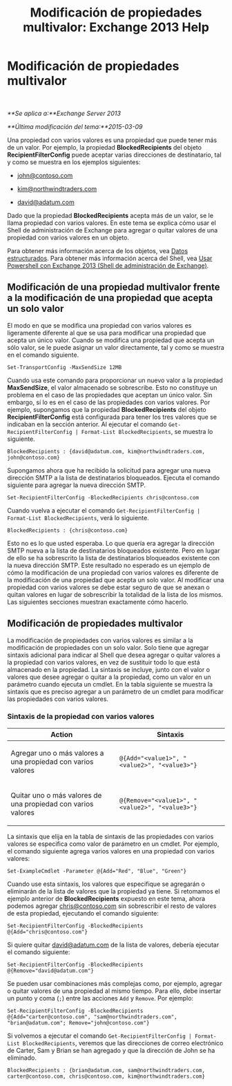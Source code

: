 ﻿---
title: 'Modificación de propiedades multivalor: Exchange 2013 Help'
TOCTitle: Modificación de propiedades multivalor
ms:assetid: dc2c1062-ad79-404b-8da3-5b5798dbb73b
ms:mtpsurl: https://technet.microsoft.com/es-es/library/Bb684908(v=EXCHG.150)
ms:contentKeyID: 49116582
ms.date: 05/22/2018
mtps_version: v=EXCHG.150
ms.translationtype: MT
---

# Modificación de propiedades multivalor

 

_**Se aplica a:**Exchange Server 2013_

_**Última modificación del tema:**2015-03-09_

Una propiedad con varios valores es una propiedad que puede tener más de un valor. Por ejemplo, la propiedad **BlockedRecipients** del objeto **RecipientFilterConfig** puede aceptar varias direcciones de destinatario, tal y como se muestra en los ejemplos siguientes:

  - john@contoso.com

  - kim@northwindtraders.com

  - david@adatum.com

Dado que la propiedad **BlockedRecipients** acepta más de un valor, se le llama propiedad con varios valores. En este tema se explica cómo usar el Shell de administración de Exchange para agregar o quitar valores de una propiedad con varios valores en un objeto.

Para obtener más información acerca de los objetos, vea [Datos estructurados](https://technet.microsoft.com/es-es/library/aa996386\(v=exchg.150\)). Para obtener más información acerca del Shell, vea [Usar Powershell con Exchange 2013 (Shell de administración de Exchange)](https://technet.microsoft.com/es-es/library/bb123778\(v=exchg.150\)).

## Modificación de una propiedad multivalor frente a la modificación de una propiedad que acepta un solo valor

El modo en que se modifica una propiedad con varios valores es ligeramente diferente al que se usa para modificar una propiedad que acepta un único valor. Cuando se modifica una propiedad que acepta un sólo valor, se le puede asignar un valor directamente, tal y como se muestra en el comando siguiente.

    Set-TransportConfig -MaxSendSize 12MB

Cuando usa este comando para proporcionar un nuevo valor a la propiedad **MaxSendSize**, el valor almacenado se sobrescribe. Esto no constituye un problema en el caso de las propiedades que aceptan un único valor. Sin embargo, sí lo es en el caso de las propiedades con varios valores. Por ejemplo, supongamos que la propiedad **BlockedRecipients** del objeto **RecipientFilterConfig** está configurada para tener los tres valores que se indicaban en la sección anterior. Al ejecutar el comando `Get-RecipientFilterConfig | Format-List BlockedRecipients`, se muestra lo siguiente.

    BlockedRecipients : {david@adatum.com, kim@northwindtraders.com, john@contoso.com}

Supongamos ahora que ha recibido la solicitud para agregar una nueva dirección SMTP a la lista de destinatarios bloqueados. Ejecuta el comando siguiente para agregar la nueva dirección SMTP.

    Set-RecipientFilterConfig -BlockedRecipients chris@contoso.com

Cuando vuelva a ejecutar el comando `Get-RecipientFilterConfig | Format-List BlockedRecipients`, verá lo siguiente.

    BlockedRecipients : {chris@contoso.com}

Esto no es lo que usted esperaba. Lo que quería era agregar la dirección SMTP nueva a la lista de destinatarios bloqueados existente. Pero en lugar de ello se ha sobrescrito la lista de destinatarios bloqueados existente con la nueva dirección SMTP. Este resultado no esperado es un ejemplo de cómo la modificación de una propiedad con varios valores es diferente de la modificación de una propiedad que acepta un solo valor. Al modificar una propiedad con varios valores se debe estar seguro de que se anexan o quitan valores en lugar de sobrescribir la totalidad de la lista de los mismos. Las siguientes secciones muestran exactamente cómo hacerlo.

## Modificación de propiedades multivalor

La modificación de propiedades con varios valores es similar a la modificación de propiedades con un solo valor. Solo tiene que agregar sintaxis adicional para indicar al Shell que desea agregar o quitar valores a la propiedad con varios valores, en vez de sustituir todo lo que está almacenado en la propiedad. La sintaxis se incluye, junto con el valor o valores que desee agregar o quitar a la propiedad, como un valor en un parámetro cuando ejecuta un cmdlet. En la tabla siguiente se muestra la sintaxis que es preciso agregar a un parámetro de un cmdlet para modificar las propiedades con varios valores.

### Sintaxis de la propiedad con varios valores

<table>
<colgroup>
<col style="width: 50%" />
<col style="width: 50%" />
</colgroup>
<thead>
<tr class="header">
<th>Action</th>
<th>Sintaxis</th>
</tr>
</thead>
<tbody>
<tr class="odd">
<td><p>Agregar uno o más valores a una propiedad con varios valores</p></td>
<td><pre><code>@{Add=&quot;&lt;value1&gt;&quot;, &quot;&lt;value2&gt;&quot;, &quot;&lt;value3&gt;&quot;}</code></pre></td>
</tr>
<tr class="even">
<td><p>Quitar uno o más valores de una propiedad con varios valores</p></td>
<td><pre><code>@{Remove=&quot;&lt;value1&gt;&quot;, &quot;&lt;value2&gt;&quot;, &quot;&lt;value3&gt;&quot;}</code></pre></td>
</tr>
</tbody>
</table>


La sintaxis que elija en la tabla de sintaxis de las propiedades con varios valores se especifica como valor de parámetro en un cmdlet. Por ejemplo, el comando siguiente agrega varios valores en una propiedad con varios valores:

    Set-ExampleCmdlet -Parameter @{Add="Red", "Blue", "Green"}

Cuando use esta sintaxis, los valores que especifique se agregarán o eliminarán de la lista de valores que la propiedad ya tiene. Si retomamos el ejemplo anterior de **BlockedRecipients** expuesto en este tema, ahora podemos agregar chris@contoso.com sin sobrescribir el resto de valores de esta propiedad, ejecutando el comando siguiente:

    Set-RecipientFilterConfig -BlockedRecipients @{Add="chris@contoso.com"}

Si quiere quitar david@adatum.com de la lista de valores, debería ejecutar el comando siguiente:

    Set-RecipientFilterConfig -BlockedRecipients @{Remove="david@adatum.com"}

Se pueden usar combinaciones más complejas como, por ejemplo, agregar o quitar valores de una propiedad al mismo tiempo. Para ello, debe insertar un punto y coma (`;`) entre las acciones `Add` y `Remove`. Por ejemplo:

    Set-RecipientFilterConfig -BlockedRecipients @{Add="carter@contoso.com", "sam@northwindtraders.com", "brian@adatum.com"; Remove="john@contoso.com"}

Si volvemos a ejecutar el comando `Get-RecipientFilterConfig | Format-List BlockedRecipients`, veremos que las direcciones de correo electrónico de Carter, Sam y Brian se han agregado y que la dirección de John se ha eliminado.

    BlockedRecipients : {brian@adatum.com, sam@northwindtraders.com, carter@contoso.com, chris@contoso.com, kim@northwindtraders.com}

